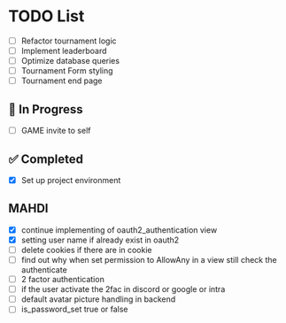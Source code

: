 # TODO List

- [ ] Refactor tournament logic
- [ ] Implement leaderboard
- [ ] Optimize database queries
- [ ] Tournament Form styling
- [ ] Tournament end page

## 🚧 In Progress

- [ ] GAME invite to self

## ✅ Completed

- [x] Set up project environment

## MAHDI

- [X] continue implementing of oauth2_authentication view
- [X] setting user name if already exist in oauth2
- [ ] delete cookies if there are in cookie
- [ ] find out why when set permission to AllowAny in a view still check the authenticate
- [ ] 2 factor authentication
- [ ] if the user activate the 2fac in discord or google or intra
- [ ] default avatar picture handling in backend
- [ ] is_password_set true or false
